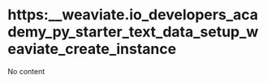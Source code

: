 # https:\_\_weaviate.io_developers_academy_py_starter_text_data_setup_weaviate_create_instance

No content
